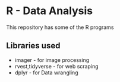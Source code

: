 # R - Data Analysis

This repository has some of the R programs

## Libraries used
- imager - for image processing
- rvest,tidyverse - for web scraping
- dplyr - for Data wrangling
